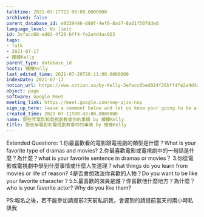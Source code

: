 ```yaml
---
talktime: 2021-07-17T22:00:00.0000000
archived: false
parent_database_id: e9339446-880f-4ef0-8ad7-8ad1f507dded
language_level: No limit
id: 3efacc6b-ed02-4f26-bff4-fe2a4d4ac923
tags:
- Talk
- 2021-07-17
- 臻臻Kelly
parent_type: database_id
hosts: 臻臻Kelly
last_edited_time: 2021-07-20T20:11:00.0000000
indexDate: 2021-07-17
notion_url: https://www.notion.so/by-Kelly-3efacc6bed024f26bff4fe2a4d4ac923
object: page
software: Google Meet
meeting_link: https://meet.google.com/nep-pjzs-nsp
sign_up_here: leave a comment below and let us know your going to be a speaker or a listener, we accept 6 speakers tops but no limit for audience
created_time: 2021-07-11T09:43:00.0000000
name: 那些年電影和電視劇教會你的事情 by 臻臻Kelly
title: 那些年電影和電視劇教會你的事情 by 臻臻Kelly
---
```


Extended Questions:
1.你最喜歡看的電影跟電視劇的類型是什麼？What is your favorite type of dramas and movies?
2.你最喜歡電影或電視劇中的一句話是什麼？為什麼？what is your favorite sentence in dramas or movies？
3.你從電影或電視劇中學到什麼事情或什麼人生道理？what things do you learn from movies or life of reason?
4是否會想效法你喜歡的人物？Do you want to be like your favorite character ?
5.5.最喜歡的演員是誰？你喜歡他什麼地方？為什麼？who is your favorite actor? Why do you like them?

PS:報名之後，若不能參加請提前2天前私訊我，會遲到的請提前當天的兩小時私訊我



